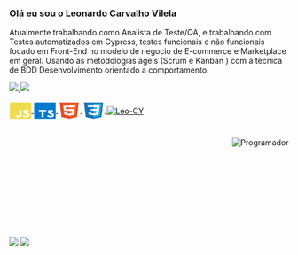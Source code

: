 ### Olá eu sou o Leonardo Carvalho Vilela

Atualmente trabalhando como Analista de Teste/QA, e trabalhando com Testes automatizados em Cypress, testes funcionais e não funcionais focado em Front-End no modelo de negocio de E-commerce e Marketplace em geral.
Usando as metodologias ágeis (Scrum e Kanban ) com a técnica de BDD Desenvolvimento orientado a comportamento.

 <div>
  <a href="https://github.com/leonardovilela100">
  <img height="190em" src="https://github-readme-stats.vercel.app/api?username=leonardovilela100&show_icons=true&theme=dark&include_all_commits=true&count_private=true"/>
  <img height="190em" src="https://github-readme-stats.vercel.app/api/top-langs/?username=leonardovilela100&layout=compact&langs_count=7&theme=dark"/>
</div>
</div>
 
 <div style="display: inline_block"><br>
  <img align="center" alt="Leo-Js" height="30" width="40" src="https://raw.githubusercontent.com/devicons/devicon/master/icons/javascript/javascript-plain.svg">
  <img align="center" alt="Leo-Ts" height="30" width="40" src="https://raw.githubusercontent.com/devicons/devicon/master/icons/typescript/typescript-plain.svg">
  <img align="center" alt="Leo-HTML" height="30" width="40" src="https://raw.githubusercontent.com/devicons/devicon/master/icons/html5/html5-original.svg">
  <img align="center" alt="Leo-CSS" height="30" width="40" src="https://raw.githubusercontent.com/devicons/devicon/master/icons/css3/css3-original.svg">
 <img align="center" alt="Leo-CY" height="30" width="40" src="https://user-images.githubusercontent.com/61808858/159625467-e645eaff-baf9-42ef-8b23-eab60214ce6f.svg"><br><br><br>
   <img align="right" alt="Programador" src="https://anatomia-papel-e-caneta.com/wp-content/uploads/2019/06/programador.gif">
</div>
 
 ##
 <br><br><br><br><br><br><br><br>
 <div> 
  <a href = "mailto:leovilela100@gmail.com"><img src="https://img.shields.io/badge/Gmail-D14836?style=for-the-badge&logo=gmail&logoColor=white" target="_blank"></a>
  <a href="https://www.linkedin.com/in/leonardo-carvalho-vilela/" target="_blank"><img src="https://img.shields.io/badge/-LinkedIn-%230077B5?style=for-the-badge&logo=linkedin&logoColor=white" target="_blank"></a> 
  
 </div>










